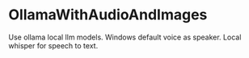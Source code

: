 # OllamaWithAudioAndImages
Use ollama local llm models. Windows default voice as speaker. Local whisper for speech to text. 
